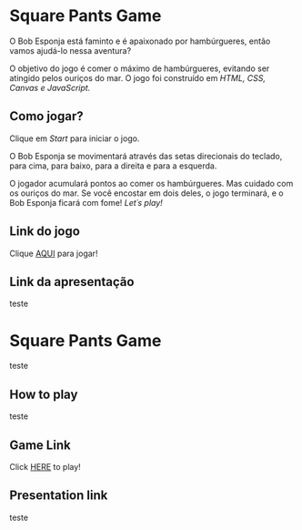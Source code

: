 # **Square Pants Game**

O Bob Esponja está faminto e é apaixonado por hambúrgueres, então vamos ajudá-lo nessa aventura?

O objetivo do jogo é comer o máximo de hambúrgueres, evitando ser atingido pelos ouriços do mar. O jogo foi construído em _HTML, CSS, Canvas e JavaScript._

## **Como jogar?**

Clique em _Start_ para iniciar o jogo.

O Bob Esponja se movimentará através das setas direcionais do teclado, para cima, para baixo, para a direita e para a esquerda.

O jogador acumulará pontos ao comer os hambúrgueres. Mas cuidado com os ouriços do mar. Se você encostar em dois deles, o jogo terminará, e o Bob Esponja ficará com fome! _Let´s play!_

## **Link do jogo**

Clique [AQUI](https://jordanavq.github.io/square-pants-game/) para jogar!

## **Link da apresentação**

teste

# **Square Pants Game**

teste

## **How to play**

teste

## **Game Link**

Click [HERE](https://jordanavq.github.io/square-pants-game/) to play!

## **Presentation link**

teste
